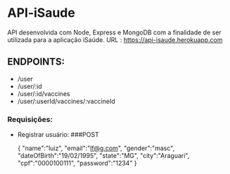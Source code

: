 # API-iSaude

API desenvolvida com Node, Express e MongoDB com a finalidade de ser utilizada para a aplicação iSaúde.
URL : https://api-isaude.herokuapp.com

## ENDPOINTS:

- /user
- /user/:id
- /user/:id/vaccines
- /user/:userId/vaccines/:vaccineId

### Requisições:

- Registrar usuário: ###POST


	{
	"name":"luiz",
	"email":"lf@g.com",
	"gender":"masc",
	"dateOfBirth":"19/02/1995",
	"state":"MG",
	"city":"Araguari",
	"cpf":"0000100111",
	"password":"1234"
	}



